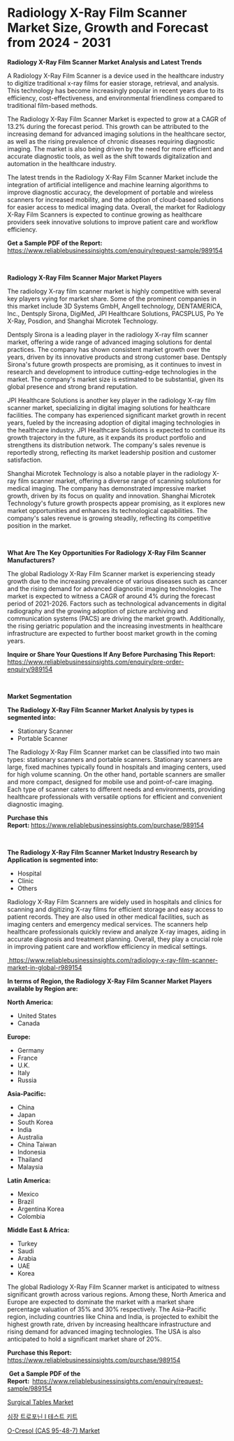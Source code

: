 <p><h1>Radiology X-Ray Film Scanner Market Size, Growth and Forecast from 2024 - 2031</h1></p><p><strong>Radiology X-Ray Film Scanner Market Analysis and Latest Trends</strong></p>
<p><p>A Radiology X-Ray Film Scanner is a device used in the healthcare industry to digitize traditional x-ray films for easier storage, retrieval, and analysis. This technology has become increasingly popular in recent years due to its efficiency, cost-effectiveness, and environmental friendliness compared to traditional film-based methods.</p><p>The Radiology X-Ray Film Scanner Market is expected to grow at a CAGR of 13.2% during the forecast period. This growth can be attributed to the increasing demand for advanced imaging solutions in the healthcare sector, as well as the rising prevalence of chronic diseases requiring diagnostic imaging. The market is also being driven by the need for more efficient and accurate diagnostic tools, as well as the shift towards digitalization and automation in the healthcare industry.</p><p>The latest trends in the Radiology X-Ray Film Scanner Market include the integration of artificial intelligence and machine learning algorithms to improve diagnostic accuracy, the development of portable and wireless scanners for increased mobility, and the adoption of cloud-based solutions for easier access to medical imaging data. Overall, the market for Radiology X-Ray Film Scanners is expected to continue growing as healthcare providers seek innovative solutions to improve patient care and workflow efficiency.</p></p>
<p><strong>Get a Sample PDF of the Report:&nbsp;</strong> <a href="https://www.reliablebusinessinsights.com/enquiry/request-sample/989154">https://www.reliablebusinessinsights.com/enquiry/request-sample/989154</a></p>
<p>&nbsp;</p>
<p><strong>Radiology X-Ray Film Scanner Major Market Players</strong></p>
<p><p>The radiology X-ray film scanner market is highly competitive with several key players vying for market share. Some of the prominent companies in this market include 3D Systems GmbH, Angell technology, DENTAMERICA, Inc., Dentsply Sirona, DigiMed, JPI Healthcare Solutions, PACSPLUS, Po Ye X-Ray, Posdion, and Shanghai Microtek Technology.</p><p>Dentsply Sirona is a leading player in the radiology X-ray film scanner market, offering a wide range of advanced imaging solutions for dental practices. The company has shown consistent market growth over the years, driven by its innovative products and strong customer base. Dentsply Sirona's future growth prospects are promising, as it continues to invest in research and development to introduce cutting-edge technologies in the market. The company's market size is estimated to be substantial, given its global presence and strong brand reputation.</p><p>JPI Healthcare Solutions is another key player in the radiology X-ray film scanner market, specializing in digital imaging solutions for healthcare facilities. The company has experienced significant market growth in recent years, fueled by the increasing adoption of digital imaging technologies in the healthcare industry. JPI Healthcare Solutions is expected to continue its growth trajectory in the future, as it expands its product portfolio and strengthens its distribution network. The company's sales revenue is reportedly strong, reflecting its market leadership position and customer satisfaction.</p><p>Shanghai Microtek Technology is also a notable player in the radiology X-ray film scanner market, offering a diverse range of scanning solutions for medical imaging. The company has demonstrated impressive market growth, driven by its focus on quality and innovation. Shanghai Microtek Technology's future growth prospects appear promising, as it explores new market opportunities and enhances its technological capabilities. The company's sales revenue is growing steadily, reflecting its competitive position in the market.</p></p>
<p>&nbsp;</p>
<p><strong>What Are The Key Opportunities For Radiology X-Ray Film Scanner Manufacturers?</strong></p>
<p><p>The global Radiology X-Ray Film Scanner market is experiencing steady growth due to the increasing prevalence of various diseases such as cancer and the rising demand for advanced diagnostic imaging technologies. The market is expected to witness a CAGR of around 4% during the forecast period of 2021-2026. Factors such as technological advancements in digital radiography and the growing adoption of picture archiving and communication systems (PACS) are driving the market growth. Additionally, the rising geriatric population and the increasing investments in healthcare infrastructure are expected to further boost market growth in the coming years.</p></p>
<p><strong>Inquire or Share Your Questions If Any Before Purchasing This Report:</strong> <a href="https://www.reliablebusinessinsights.com/enquiry/pre-order-enquiry/989154">https://www.reliablebusinessinsights.com/enquiry/pre-order-enquiry/989154</a></p>
<p>&nbsp;</p>
<p><strong>Market Segmentation</strong></p>
<p><strong>The Radiology X-Ray Film Scanner Market Analysis by types is segmented into:</strong></p>
<p><ul><li>Stationary Scanner</li><li>Portable Scanner</li></ul></p>
<p><p>The Radiology X-Ray Film Scanner market can be classified into two main types: stationary scanners and portable scanners. Stationary scanners are large, fixed machines typically found in hospitals and imaging centers, used for high volume scanning. On the other hand, portable scanners are smaller and more compact, designed for mobile use and point-of-care imaging. Each type of scanner caters to different needs and environments, providing healthcare professionals with versatile options for efficient and convenient diagnostic imaging.</p></p>
<p><strong>Purchase this Report:&nbsp;</strong><a href="https://www.reliablebusinessinsights.com/purchase/989154">https://www.reliablebusinessinsights.com/purchase/989154</a></p>
<p>&nbsp;</p>
<p><strong>The Radiology X-Ray Film Scanner Market Industry Research by Application is segmented into:</strong></p>
<p><ul><li>Hospital</li><li>Clinic</li><li>Others</li></ul></p>
<p><p>Radiology X-Ray Film Scanners are widely used in hospitals and clinics for scanning and digitizing X-ray films for efficient storage and easy access to patient records. They are also used in other medical facilities, such as imaging centers and emergency medical services. The scanners help healthcare professionals quickly review and analyze X-ray images, aiding in accurate diagnosis and treatment planning. Overall, they play a crucial role in improving patient care and workflow efficiency in medical settings.</p></p>
<p><a href="https://www.reliablebusinessinsights.com/radiology-x-ray-film-scanner-market-in-global-r989154">&nbsp;https://www.reliablebusinessinsights.com/radiology-x-ray-film-scanner-market-in-global-r989154</a></p>
<p><strong>In terms of Region, the Radiology X-Ray Film Scanner Market Players available by Region are:</strong></p>
<p>
    <p> <strong> North America: </strong>
        <ul>
            <li>United States</li>
            <li>Canada</li>
        </ul>
        </p> 
    <p> <strong> Europe: </strong>
        <ul>
            <li>Germany</li>
            <li>France</li>
            <li>U.K.</li>
            <li>Italy</li>
            <li>Russia</li>
        </ul>
        </p> 
    <p> <strong> Asia-Pacific: </strong>
        <ul>
            <li>China</li>
            <li>Japan</li>
            <li>South Korea</li>
            <li>India</li>
            <li>Australia</li>
            <li>China Taiwan</li>
            <li>Indonesia</li>
            <li>Thailand</li>
            <li>Malaysia</li>
        </ul>
        </p> 
    <p> <strong> Latin America: </strong>
        <ul>
            <li>Mexico</li>
            <li>Brazil</li>
            <li>Argentina Korea</li>
            <li>Colombia</li>
        </ul>
        </p> 
    <p> <strong> Middle East & Africa: </strong>
        <ul>
            <li>Turkey</li>
            <li>Saudi</li>
            <li>Arabia</li>
            <li>UAE</li>
            <li>Korea</li>
        </ul>
    </p>
    </p>
<p><p>The global Radiology X-Ray Film Scanner market is anticipated to witness significant growth across various regions. Among these, North America and Europe are expected to dominate the market with a market share percentage valuation of 35% and 30% respectively. The Asia-Pacific region, including countries like China and India, is projected to exhibit the highest growth rate, driven by increasing healthcare infrastructure and rising demand for advanced imaging technologies. The USA is also anticipated to hold a significant market share of 20%.</p></p>
<p><strong>Purchase this Report: </strong><a href="https://www.reliablebusinessinsights.com/purchase/989154">https://www.reliablebusinessinsights.com/purchase/989154</a></p>
<p>&nbsp;<strong>Get a Sample PDF of the Report:&nbsp;&nbsp;</strong><a href="https://www.reliablebusinessinsights.com/enquiry/request-sample/989154">https://www.reliablebusinessinsights.com/enquiry/request-sample/989154</a></p>
<p><strong></strong></p>
<p><p><a href="https://github.com/carolinehamilton5656/Market-Research-Report-List-1/blob/main/surgical-tables-market.md">Surgical Tables Market</a></p><p><a href="https://github.com/rustymarie2024/Market-Research-Report-List-1/blob/main/8447014126338.md">심장 트로포닌 I 테스트 키트</a></p><p><a href="https://github.com/edaunhshhs/Market-Research-Report-List-1/blob/main/o-cresol-cas-95-48-7-market.md">O-Cresol (CAS 95-48-7) Market</a></p></p>